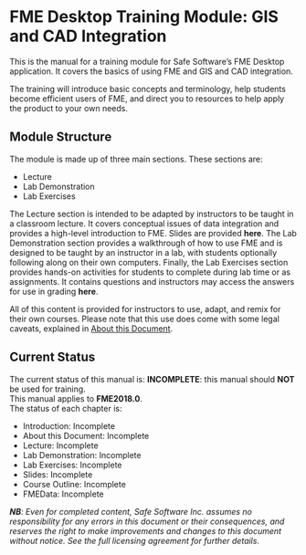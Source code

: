 # FME Desktop Training Module: GIS and CAD Integration

This is the manual for a training module for Safe Software’s FME Desktop application. It covers the basics of using FME and GIS and CAD integration.

The training will introduce basic concepts and terminology, help students become efficient users of FME, and direct you to resources to help apply the product to your own needs.

## Module Structure

The module is made up of three main sections. These sections are:

* Lecture
* Lab Demonstration
* Lab Exercises

The Lecture section is intended to be adapted by instructors to be taught in a classroom lecture. It covers conceptual issues of data integration and provides a high-level introduction to FME. Slides are provided **here**. The Lab Demonstration section provides a walkthrough of how to use FME and is designed to be taught by an instructor in a lab, with students optionally following along on their own computers. Finally, the Lab Exercises section provides hands-on activities for students to complete during lab time or as assignments. It contains questions and instructors may access the answers for use in grading **here**.

All of this content is provided for instructors to use, adapt, and remix for their own courses. Please note that this use does come with some legal caveats, explained in [About this Document](/CADGIS0About/0.00.About.md).

## Current Status

The current status of this manual is: **INCOMPLETE**: this manual should **NOT** be used for training.  
This manual applies to **FME2018.0**.  
The status of each chapter is:

* Introduction: Incomplete
* About this Document: Incomplete
* Lecture: Incomplete
* Lab Demonstration: Incomplete
* Lab Exercises: Incomplete
* Slides: Incomplete
* Course Outline: Incomplete
* FMEData: Incomplete

_**NB**: Even for completed content, Safe Software Inc. assumes no responsibility for any errors in this document or their consequences, and reserves the right to make improvements and changes to this document without notice. See the full licensing agreement for further details._

